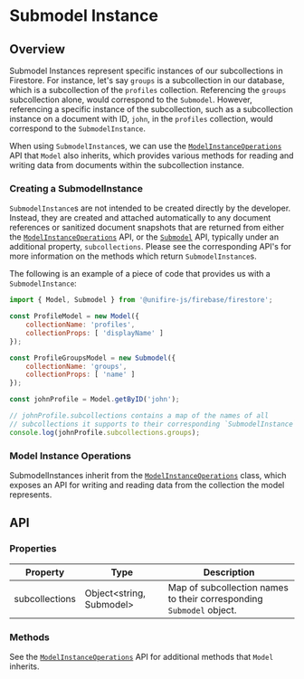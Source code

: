 # Submodel Instance

## Overview

Submodel Instances represent specific instances of our subcollections in Firestore. For instance, let's say `groups` is a subcollection in our database, which is a subcollection of the `profiles` collection. Referencing the `groups` subcollection alone, would correspond to the `Submodel`. However, referencing a specific instance of the subcollection, such as a subcollection instance on a document with ID, `john`, in the `profiles` collection, would correspond to the `SubmodelInstance`.

When using `SubmodelInstance`s, we can use the [`ModelInstanceOperations`](/packages/firebase/docs/api/model-instance-operations.md) API that `Model` also inherits, which provides various methods for reading and writing data from documents within the subcollection instance.

### Creating a SubmodelInstance

`SubmodelInstance`s are not intended to be created directly by the developer. Instead, they are created and attached automatically to any document references or sanitized document snapshots that are returned from either the [`ModelInstanceOperations`](/packages/firebase/docs/api/model-instance-operations.md) API, or the [`Submodel`](/packages/firebase/docs/api/submodel.md) API, typically under an additional property, `subcollections`. Please see the corresponding API's for more information on the methods which return `SubmodelInstance`s.

The following is an example of a piece of code that provides us with a `SubmodelInstance`:

```js
import { Model, Submodel } from '@unifire-js/firebase/firestore';

const ProfileModel = new Model({
    collectionName: 'profiles',
    collectionProps: [ 'displayName' ]
});

const ProfileGroupsModel = new Submodel({
    collectionName: 'groups',
    collectionProps: [ 'name' ]
});

const johnProfile = Model.getByID('john');

// johnProfile.subcollections contains a map of the names of all
// subcollections it supports to their corresponding `SubmodelInstance`.
console.log(johnProfile.subcollections.groups);
```

### Model Instance Operations

SubmodelInstances inherit from the [`ModelInstanceOperations`](/packages/firebase/docs/api/model-instance-operations.md) class, which exposes an API for writing and reading data from the collection the model represents.

## API

### Properties

| Property | Type | Description |
| --- | --- | --- |
| subcollections | Object\<string, Submodel\> | Map of subcollection names to their corresponding `Submodel` object. |

### Methods

See the [`ModelInstanceOperations`](/packages/firebase/docs/api/model-instance-operations.md) API for additional methods that `Model` inherits.